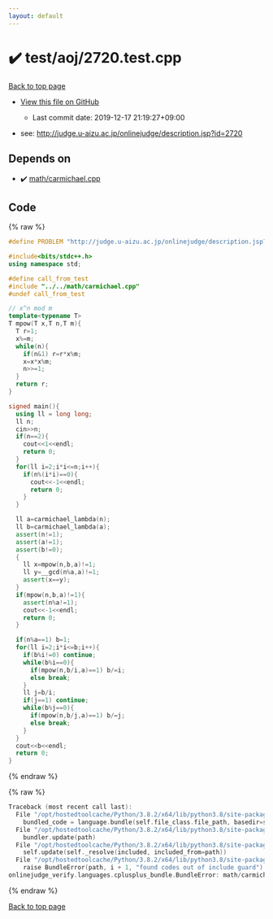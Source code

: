 ```yaml
---
layout: default
---
```


<!-- mathjax config similar to math.stackexchange -->
<script type="text/javascript" async
  src="https://cdnjs.cloudflare.com/ajax/libs/mathjax/2.7.5/MathJax.js?config=TeX-MML-AM_CHTML">
</script>
<script type="text/x-mathjax-config">
  MathJax.Hub.Config({
    TeX: { equationNumbers: { autoNumber: "AMS" }},
    tex2jax: {
      inlineMath: [ ['$','$'] ],
      processEscapes: true
    },
    "HTML-CSS": { matchFontHeight: false },
    displayAlign: "left",
    displayIndent: "2em"
  });
</script>

<script type="text/javascript" src="https://cdnjs.cloudflare.com/ajax/libs/jquery/3.4.1/jquery.min.js"></script>
<script src="https://cdn.jsdelivr.net/npm/jquery-balloon-js@1.1.2/jquery.balloon.min.js" integrity="sha256-ZEYs9VrgAeNuPvs15E39OsyOJaIkXEEt10fzxJ20+2I=" crossorigin="anonymous"></script>
<script type="text/javascript" src="../../../assets/js/copy-button.js"></script>
<link rel="stylesheet" href="../../../assets/css/copy-button.css" />


# :heavy_check_mark: test/aoj/2720.test.cpp

<a href="../../../index.html">Back to top page</a>

* <a href="{{ site.github.repository_url }}/blob/master/test/aoj/2720.test.cpp">View this file on GitHub</a>
    - Last commit date: 2019-12-17 21:19:27+09:00


* see: <a href="http://judge.u-aizu.ac.jp/onlinejudge/description.jsp?id=2720">http://judge.u-aizu.ac.jp/onlinejudge/description.jsp?id=2720</a>


## Depends on

* :heavy_check_mark: <a href="../../../library/math/carmichael.cpp.html">math/carmichael.cpp</a>


## Code

<a id="unbundled"></a>
{% raw %}
```cpp
#define PROBLEM "http://judge.u-aizu.ac.jp/onlinejudge/description.jsp?id=2720"

#include<bits/stdc++.h>
using namespace std;

#define call_from_test
#include "../../math/carmichael.cpp"
#undef call_from_test

// x^n mod m
template<typename T>
T mpow(T x,T n,T m){
  T r=1;
  x%=m;
  while(n){
    if(n&1) r=r*x%m;
    x=x*x%m;
    n>>=1;
  }
  return r;
}

signed main(){
  using ll = long long;
  ll n;
  cin>>n;
  if(n==2){
    cout<<1<<endl;
    return 0;
  }
  for(ll i=2;i*i<=n;i++){
    if(n%(i*i)==0){
      cout<<-1<<endl;
      return 0;
    }
  }

  ll a=carmichael_lambda(n);
  ll b=carmichael_lambda(a);
  assert(n!=1);
  assert(a!=1);
  assert(b!=0);
  {
    ll x=mpow(n,b,a)!=1;
    ll y=__gcd(n%a,a)!=1;
    assert(x==y);
  }
  if(mpow(n,b,a)!=1){
    assert(n%a!=1);
    cout<<-1<<endl;
    return 0;
  }

  if(n%a==1) b=1;
  for(ll i=2;i*i<=b;i++){
    if(b%i!=0) continue;
    while(b%i==0){
      if(mpow(n,b/i,a)==1) b/=i;
      else break;
    }
    ll j=b/i;
    if(j==1) continue;
    while(b%j==0){
      if(mpow(n,b/j,a)==1) b/=j;
      else break;
    }
  }
  cout<<b<<endl;
  return 0;
}

```
{% endraw %}

<a id="bundled"></a>
{% raw %}
```cpp
Traceback (most recent call last):
  File "/opt/hostedtoolcache/Python/3.8.2/x64/lib/python3.8/site-packages/onlinejudge_verify/docs.py", line 347, in write_contents
    bundled_code = language.bundle(self.file_class.file_path, basedir=self.cpp_source_path)
  File "/opt/hostedtoolcache/Python/3.8.2/x64/lib/python3.8/site-packages/onlinejudge_verify/languages/cplusplus.py", line 68, in bundle
    bundler.update(path)
  File "/opt/hostedtoolcache/Python/3.8.2/x64/lib/python3.8/site-packages/onlinejudge_verify/languages/cplusplus_bundle.py", line 182, in update
    self.update(self._resolve(included, included_from=path))
  File "/opt/hostedtoolcache/Python/3.8.2/x64/lib/python3.8/site-packages/onlinejudge_verify/languages/cplusplus_bundle.py", line 151, in update
    raise BundleError(path, i + 1, "found codes out of include guard")
onlinejudge_verify.languages.cplusplus_bundle.BundleError: math/carmichael.cpp: line 5: found codes out of include guard

```
{% endraw %}

<a href="../../../index.html">Back to top page</a>

